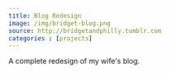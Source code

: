 ```yaml
---
title: Blog Redesign
image: /img/bridget-blog.png
source: http://bridgetandphilly.tumblr.com
categories : [projects]
---
```

A complete redesign of my wife's blog.
